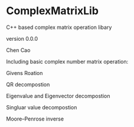 # ComplexMatrixLib
C++ based complex matrix operation libary

version 0.0.0

Chen Cao


Including basic complex number matrix operation:


Givens Roation

QR decompostion

Eigenvalue and Eigenvector decompostion

Singluar value decompostion

Moore–Penrose inverse

